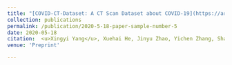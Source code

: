 ```yaml
---
title: "[COVID-CT-Dataset: A CT Scan Dataset about COVID-19](https://arxiv.org/abs/2003.13865)"
collection: publications
permalink: /publication/2020-5-18-paper-sample-number-5
date: 2020-05-18
citation:  <u>Xingyi Yang</u>, Xuehai He, Jinyu Zhao, Yichen Zhang, Shanghang Zhang, Pengtao Xie
venue: 'Preprint'

---
```





